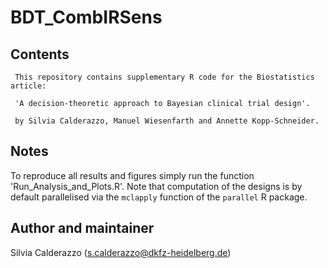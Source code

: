 # BDT_CombIRSens

Contents
--------------------------------

     This repository contains supplementary R code for the Biostatistics article:  

     'A decision-theoretic approach to Bayesian clinical trial design'. 

     by Silvia Calderazzo, Manuel Wiesenfarth and Annette Kopp-Schneider.  


Notes
--------------------------------

To reproduce all results and figures simply run the function 'Run_Analysis_and_Plots.R'. Note that computation of the designs is by default parallelised via the ``mclapply`` function of the ``parallel`` R package.  


Author and maintainer
--------------------------------

Silvia Calderazzo (s.calderazzo@dkfz-heidelberg.de)
